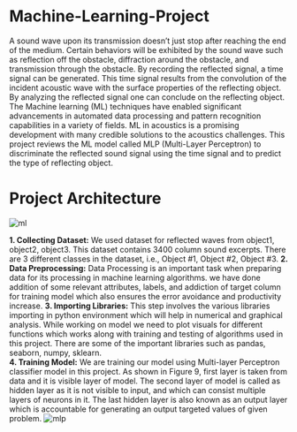 # Machine-Learning-Project
A sound wave upon its transmission doesn’t just  stop after reaching the end of the medium. Certain behaviors will be exhibited by the sound wave such as reflection off the 
obstacle, diffraction around the obstacle, and transmission through the obstacle. By recording the reflected signal, a time signal can be generated. This time signal results from the convolution of the incident acoustic wave with the surface properties of the reflecting object. By analyzing the reflected signal one can conclude on the reflecting object. The Machine learning (ML) techniques have enabled significant advancements in automated data processing and pattern recognition capabilities in a variety of fields. ML in acoustics is a promising development with many credible solutions to the acoustics challenges. This project reviews the ML model called MLP (Multi-Layer Perceptron) to discriminate the reflected sound signal using the time signal and to predict the type of reflecting object. 

# Project Architecture

![ml](https://user-images.githubusercontent.com/84661500/120301528-3d739000-c2cd-11eb-8b6d-56bc399d5714.jpg)

**1. Collecting Dataset:** We used dataset for reflected waves from object1, object2, object3. This dataset contains 3400 column sound excerpts. There are 3 different classes in the   dataset, i.e., Object #1, Object #2, Object #3. 
**2. Data Preprocessing:** Data Processing is an important task when preparing data for its processing in machine learning algorithms. we have done addition of some relevant   attributes, labels, and addiction of target column for training model which also ensures the error avoidance and productivity increase.
**3. Importing Libraries:** This step involves the various libraries importing in python environment which will help in numerical and graphical analysis. While working on model we need to plot visuals for different functions which works along with training and testing of algorithms used in this project. There are some of the important libraries such as pandas, seaborn, numpy, sklearn.  
**4. Training Model:** We are training our model using Multi-layer Perceptron classifier model in this project. As shown in Figure 9, first layer is taken from data and it is visible layer of model. The second layer of model is called as hidden layer as it is not visible to input, and which can consist multiple layers of neurons in it. The last hidden layer is also known as an output layer which is accountable for generating an output targeted values of given problem. 
    ![mlp](https://user-images.githubusercontent.com/84661500/120302693-6f392680-c2ce-11eb-9f8e-0a78de7c21d3.png)



